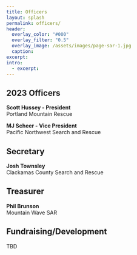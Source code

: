 ```yaml
---
title: Officers
layout: splash
permalink: officers/
header:
  overlay_color: "#000"
  overlay_filter: "0.5"
  overlay_image: /assets/images/page-sar-1.jpg
  caption:
excerpt:
intro: 
  - excerpt:
---
```


## 2023 Officers

**Scott Hussey - President**<br>
Portland Mountain Rescue

**MJ Scheer - Vice President**<br>
Pacific Northwest Search and Rescue

## Secretary
**Josh Townsley**<br>
Clackamas County Search and Rescue

## Treasurer
**Phil Brunson**<br>
Mountain Wave SAR

## Fundraising/Development
TBD